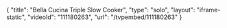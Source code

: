 {
    "title": "Bella Cucina Triple Slow Cooker",
    "type": "solo",
    "layout": "iframe-static",
    "videoId": "111180263",
    "url": "\/tvpembed\/111180263"
}